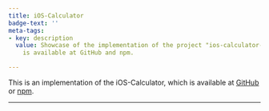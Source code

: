 ```yaml
---
title: iOS-Calculator
badge-text: ''
meta-tags:
- key: description
  value: Showcase of the implementation of the project "ios-calculator-for-web" which
    is available at GitHub and npm.

---
```

<the-lead>
  This is an implementation of the iOS-Calculator, which is available at <a href="https://github.com/manuelhenke/ios-calculator-for-web" target="_blank">GitHub</a> or <a href="https://www.npmjs.com/package/ios-calculator-for-web" target="_blank">npm</a>.
</the-lead>

<hr class="my-4" />

<div class="text-center mt-3">
  <calculator-wrapper></calculator-wrapper>
</div>